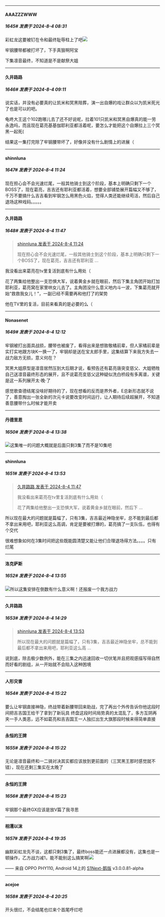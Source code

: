 ﻿
*****

####  AAAZZZWWW  
##### 1645#       发表于 2024-8-4 08:31

彩虹龙这要被钉在令和最终耻辱柱上了吧<img src="https://static.saraba1st.com/image/smiley/face2017/125.png" referrerpolicy="no-referrer">

牢钢腰带都被打坏了，下手真狠啊阿宝

下集凛音最终，不知道是不是献祭大姐


*****

####  久井路路  
##### 1646#       发表于 2024-8-4 09:11

说实话，并没有必要真的让凯米和冥黑陪葬，演一出自爆的戏让群众以为凯米死光了也是可以的吧。

龟咚大王这个102跑哪儿去了还不好说呢，拉着101只凯米和冥黑自爆真的能一劳永逸吗，而且现在葛亮基基伽耶利亚都活着呢，要怎么才能把这个自爆拉上三个冥黑一起死(

结果这一集打完除了牢钢腰带坏了，好像并没有什么剧情上的进展（


*****

####  shinnluna  
##### 1647#       发表于 2024-8-4 11:24

现在担心会不会光速烂尾，一般其他骑士到这个阶段，基本上明确只剩下一个BOSS了，现在葛亮，吉吉还有耶利亚都活着，想要全部铺垫展开篇幅又不够了，千万不要搞什么吉吉看到牢钢怎么用黑色火焰，觉得人类还能继续苟活，然后自己退场这种戏码。。。。。


*****

####  久井路路  
##### 1648#       发表于 2024-8-4 11:47

<blockquote><a href="httphttps://bbs.saraba1st.com/2b/forum.php?mod=redirect&amp;goto=findpost&amp;pid=65791053&amp;ptid=2135441" target="_blank">shinnluna 发表于 2024-8-4 11:24</a>

现在担心会不会光速烂尾，一般其他骑士到这个阶段，基本上明确只剩下一个BOSS了，现在葛亮，吉吉还有耶利亚 ...</blockquote>
我没看出来葛亮在tv里复活到底有什么用处（

花了两集给他整出一支恐惧大军，说着黄金乡就在眼前，然后下集主角团开始打加耶利亚，葛亮窝在家里哄女儿去了。主角团没什么意义地内斗一波，下集葛亮就开始“救救我女儿！”，一副已经不需要再和他打了的架势

他在TV里的复活，目前来看真的是必要的么（


*****

####  Nonasenet  
##### 1649#       发表于 2024-8-4 12:12

牢钢被打出面具战损，腰带也被废了，看得出来是想致敬橘前辈，但人家橘前辈是实打实地跟方块K一换一了，牢钢却是送在宝太郎手里，这集结算下来我方失去一战力敌方无损，意义何在？

冥黑大姐原型是凛音居然压到大后期才说，看预告还有葛亮唐突变慈父、大姐牺牲自己送凛音最终形态的展开，且不说葛亮变慈父这种疑似洗白桥段有多离谱，关键是这一系列展开太·晚·了

感觉歌查德结尾没啥好期待的了，现在想看的反而是界外者，E总新形态就不说了，善意掏出一张全新的次元卡说要改变时间运行，让人期待后续超展开，不知道善意腰带什么时候才能开卖


*****

####  丹德里恩  
##### 1650#       发表于 2024-8-4 13:38

<img src="https://static.saraba1st.com/image/smiley/face2017/037.png" referrerpolicy="no-referrer">这集唯一的问题大概就是后面只剩3集了而不是10集吧


*****

####  shinnluna  
##### 1651#       发表于 2024-8-4 13:53

<blockquote><a href="httphttps://bbs.saraba1st.com/2b/forum.php?mod=redirect&amp;goto=findpost&amp;pid=65791170&amp;ptid=2135441" target="_blank">久井路路 发表于 2024-8-4 11:47</a>

我没看出来葛亮在tv里复活到底有什么用处（

花了两集给他整出一支恐惧大军，说着黄金乡就在眼前，然后下 ...</blockquote>
所以现在最大的问题就是篇幅了，只有3集，吉吉最近神隐坐牢，总不能到最后都不拿出来用吧，耶利亚这么高调，肯定是要被打爆的，葛亮搞了一支队伍，也得有个交代

很难想象如何在3集时间把这些既能圆清楚又能让他们合理退场得方法。。。。只有烂尾

*****

####  洛克萨斯  
##### 1652#       发表于 2024-8-4 13:55

<img src="https://static.saraba1st.com/image/smiley/face2017/067.png" referrerpolicy="no-referrer">所以这集安排在倒数有什么意义啊！还报废一个我方战力


*****

####  久井路路  
##### 1653#       发表于 2024-8-4 14:29

<blockquote><a href="httphttps://bbs.saraba1st.com/2b/forum.php?mod=redirect&amp;goto=findpost&amp;pid=65791937&amp;ptid=2135441" target="_blank">shinnluna 发表于 2024-8-4 13:53</a>

所以现在最大的问题就是篇幅了，只有3集，吉吉最近神隐坐牢，总不能到最后都不拿出来用吧，耶利亚这么高 ...</blockquote>
说到底，除去极少数例外，能在三集之内迅速回收一切伏笔并且把观感描写得自然而好看的剧组，从一开始就不会陷入这种困境


*****

####  人形灾害  
##### 1654#       发表于 2024-8-4 15:22

要么让牢钢直接神隐，终战带着新腰带回来助战，完了再出个外传告诉你他这段时间把吉吉国王给干了拿到了新玩具
终盘这段时间局势真的太混乱了，多方互阴再夹一手人类恶，远不如葛亮和吉吉国王一人独扛出生大旗那段时候来得简单直接

*****

####  永恒的王牌  
##### 1655#       发表于 2024-8-4 15:22

无论是凛音最终和一二骑对决其实都应该放到更前面的（三冥黑王那时感觉就不错），现在还剩三集实在太晚了

*****

####  永恒的王牌  
##### 1656#       发表于 2024-8-4 15:23

牢钢那个最终GX应该是放V篇了我寻思


*****

####  相濡以沫  
##### 1657#       发表于 2024-8-4 19:35

幽默彩虹龙先不谈，这都只剩3集了，最终boss能还一点进展都没有，这集也是一顿操作，乙方战力减1，能不能别这么搞笑啊<img src="https://static.saraba1st.com/image/smiley/face2017/001.png" referrerpolicy="no-referrer">

—— 来自 OPPO PHY110, Android 14上的 [S1Next-鹅版](https://github.com/ykrank/S1-Next/releases) v3.0.0.81-alpha


*****

####  acejoe  
##### 1658#       发表于 2024-8-4 20:25

开头很烂，不会结尾也烂来个首尾呼烂吧

